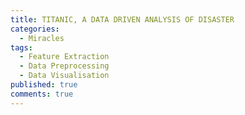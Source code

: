 ```yaml
---
title: TITANIC, A DATA DRIVEN ANALYSIS OF DISASTER
categories:
  - Miracles
tags:
  - Feature Extraction
  - Data Preprocessing
  - Data Visualisation
published: true
comments: true
---
```

